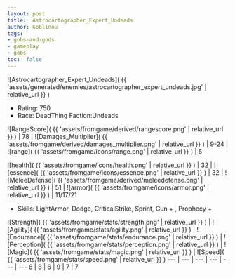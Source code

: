 ```yaml
---
layout: post
title:  Astrocartographer_Expert_Undeads
author: Goblinou
tags:
- gobs-and-gods
- gameplay
- gobs
toc:  false
---
```


![Astrocartographer_Expert_Undeads]( {{ 'assets/generated/enemies/astrocartographer_expert_undeads.jpg' | relative_url }} )
- Rating: 750
- Race: DeadThing  Faction:Undeads

![RangeScore]( {{ 'assets/fromgame/derived/rangescore.png' | relative_url }} ) | 78 | ![Damages_Multiplier]( {{ 'assets/fromgame/derived/damages_multiplier.png' | relative_url }} ) | 9-24 | ![range]( {{ 'assets/fromgame/icons/range.png' | relative_url }} ) | 5


![health]( {{ 'assets/fromgame/icons/health.png' | relative_url }} ) | 32 | ![essence]( {{ 'assets/fromgame/icons/essence.png' | relative_url }} ) | 32 | ![MeleeDefense]( {{ 'assets/fromgame/derived/meleedefense.png' | relative_url }} ) | 51 | ![armor]( {{ 'assets/fromgame/icons/armor.png' | relative_url }} ) | 11/17/21

* Skills: LightArmor, Dodge, CriticalStrike, Sprint, Gun + , Prophecy + 

![Strength]( {{ 'assets/fromgame/stats/strength.png' | relative_url }} ) | ![Agility]( {{ 'assets/fromgame/stats/agility.png' | relative_url }} ) | ![Endurance]( {{ 'assets/fromgame/stats/endurance.png' | relative_url }} ) | ![Perception]( {{ 'assets/fromgame/stats/perception.png' | relative_url }} ) | ![Magic]( {{ 'assets/fromgame/stats/magic.png' | relative_url }} ) | ![Speed]( {{ 'assets/fromgame/stats/speed.png' | relative_url }} )
--- | --- | --- | --- | --- | ---
6 | 8 | 6 | 9 | 7 | 7
